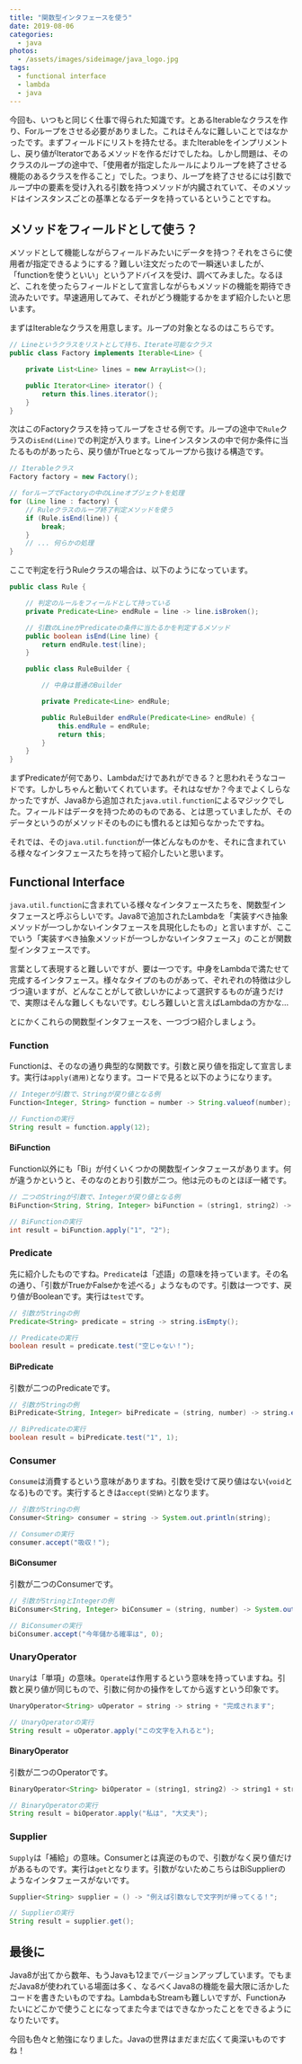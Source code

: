 ```yaml
---
title: "関数型インタフェースを使う"
date: 2019-08-06
categories: 
  - java
photos:
  - /assets/images/sideimage/java_logo.jpg
tags:
  - functional interface
  - lambda
  - java
---
```


今回も、いつもと同じく仕事で得られた知識です。とあるIterableなクラスを作り、Forループをさせる必要がありました。これはそんなに難しいことではなかったです。まずフィールドにリストを持たせる。またIterableをインプリメントし、戻り値がIteratorであるメソッドを作るだけでしたね。しかし問題は、そのクラスのループの途中で、「使用者が指定したルールによりループを終了させる機能のあるクラスを作ること」でした。つまり、ループを終了させるには引数でループ中の要素を受け入れる引数を持つメソッドが内臓されていて、そのメソッドはインスタンスごとの基準となるデータを持っているということですね。

## メソッドをフィールドとして使う？

メソッドとして機能しながらフィールドみたいにデータを持つ？それをさらに使用者が指定できるようにする？難しい注文だったので一瞬迷いましたが、「functionを使うといい」というアドバイスを受け、調べてみました。なるほど、これを使ったらフィールドとして宣言しながらもメソッドの機能を期待でき流みたいです。早速適用してみて、それがどう機能するかをまず紹介したいと思います。

まずはIterableなクラスを用意します。ループの対象となるのはこちらです。

```java
// Lineというクラスをリストとして持ち、Iterate可能なクラス
public class Factory implements Iterable<Line> {

    private List<Line> lines = new ArrayList<>();

    public Iterator<Line> iterator() {
        return this.lines.iterator();
    }
}
```

次はこのFactoryクラスを持ってループをさせる例です。ループの途中で`Rule`クラスの`isEnd(Line)`での判定が入ります。Lineインスタンスの中で何か条件に当たるものがあったら、戻り値がTrueとなってループから抜ける構造です。

```java
// Iterableクラス
Factory factory = new Factory();

// forループでFactoryの中のLineオブジェクトを処理
for (Line line : factory) {
    // Ruleクラスのループ終了判定メソッドを使う
    if (Rule.isEnd(line)) {
        break;
    }
    // ... 何らかの処理
}
```

ここで判定を行うRuleクラスの場合は、以下のようになっています。

```java
public class Rule {

    // 判定のルールをフィールドとして持っている
    private Predicate<Line> endRule = line -> line.isBroken();

    // 引数のLineがPredicateの条件に当たるかを判定するメソッド
    public boolean isEnd(Line line) {
        return endRule.test(line);
    }

    public class RuleBuilder {

        // 中身は普通のBuilder

        private Predicate<Line> endRule;

        public RuleBuilder endRule(Predicate<Line> endRule) {
            this.endRule = endRule;
            return this;
        }
    }
}
```

まずPredicateが何であり、Lambdaだけであれができる？と思われそうなコードです。しかしちゃんと動いてくれています。それはなぜか？今までよくしらなかったですが、Java8から追加された`java.util.function`によるマジックでした。フィールドはデータを持つためのものである、とは思っていましたが、そのデータというのがメソッドそのものにも慣れるとは知らなかったですね。

それでは、その`java.util.function`が一体どんなものかを、それに含まれている様々なインタフェースたちを持って紹介したいと思います。

## Functional Interface

`java.util.function`に含まれている様々なインタフェースたちを、関数型インタフェースと呼ぶらしいです。Java8で追加されたLambdaを「実装すべき抽象メソッドが一つしかないインタフェースを具現化したもの」と言いますが、ここでいう「実装すべき抽象メソッドが一つしかないインタフェース」のことが関数型インタフェースです。

言葉として表現すると難しいですが、要は一つです。中身をLambdaで満たせて完成するインタフェース。様々なタイプのものがあって、ぞれぞれの特徴は少しづつ違いますが、どんなことがして欲しいかによって選択するものが違うだけで、実際はそんな難しくもないです。むしろ難しいと言えばLambdaの方かな…

とにかくこれらの関数型インタフェースを、一つづつ紹介しましょう。

### Function

Functionは、そのなの通り典型的な関数です。引数と戻り値を指定して宣言します。実行は`apply(適用)`となります。コードで見ると以下のようになります。

```java
// Integerが引数で、Stringが戻り値となる例
Function<Integer, String> function = number -> String.valueof(number);

// Functionの実行
String result = function.apply(12);
```

#### BiFunction

Function以外にも「Bi」が付くいくつかの関数型インタフェースがあります。何が違うかというと、そのなのとおり引数が二つ。他は元のものとほぼ一緒です。

```java
// 二つのStringが引数で、Integerが戻り値となる例
BiFunction<String, String, Integer> biFunction = (string1, string2) -> Integer.parseInt(string1) + Integer.parseInt(string2);

// BiFunctionの実行
int result = biFunction.apply("1", "2");
```

### Predicate

先に紹介したものですね。`Predicate`は「述語」の意味を持っています。その名の通り、「引数がTrueかFalseかを述べる」ようなものです。引数は一つです、戻り値がBooleanです。実行は`test`です。

```java
// 引数がStringの例
Predicate<String> predicate = string -> string.isEmpty();

// Predicateの実行
boolean result = predicate.test("空じゃない！");
```

#### BiPredicate

引数が二つのPredicateです。

```java
// 引数がStringの例
BiPredicate<String, Integer> biPredicate = (string, number) -> string.equals(Integer.toString(number));

// BiPredicateの実行
boolean result = biPredicate.test("1", 1);
```

### Consumer

`Consume`は消費するという意味がありますね。引数を受けて戻り値はない(`void`となる)ものです。実行するときは`accept(受納)`となります。

```java
// 引数がStringの例
Consumer<String> consumer = string -> System.out.println(string);

// Consumerの実行
consumer.accept("吸収！");
```

#### BiConsumer

引数が二つのConsumerです。

```java
// 引数がStringとIntegerの例
BiConsumer<String, Integer> biConsumer = (string, number) -> System.out.println(string + "：" + number);

// BiConsumerの実行
biConsumer.accept("今年儲かる確率は", 0);
```

### UnaryOperator

`Unary`は「単項」の意味。`Operate`は作用するという意味を持っていますね。引数と戻り値が同じもので、引数に何かの操作をしてから返すという印象です。

```java
UnaryOperator<String> uOperator = string -> string + "完成されます";

// UnaryOperatorの実行
String result = uOperator.apply("この文字を入れると");
```

#### BinaryOperator

引数が二つのOperatorです。

```java
BinaryOperator<String> biOperator = (string1, string2) -> string1 + string2 + "ではないです";

// BinaryOperatorの実行
String result = biOperator.apply("私は", "大丈夫");
```

### Supplier

`Supply`は「補給」の意味。Consumerとは真逆のもので、引数がなく戻り値だけがあるものです。実行は`get`となります。引数がないためこちらはBiSupplierのようなインタフェースがないです。

```java
Supplier<String> supplier = () -> "例えば引数なしで文字列が帰ってくる！";

// Supplierの実行
String result = supplier.get();
```

## 最後に

Java8が出てから数年、もうJavaも12までバージョンアップしています。でもまだJava8が使われている場面は多く、なるべくJava8の機能を最大限に活かしたコードを書きたいものですね。LambdaもStreamも難しいですが、Functionみたいにどこかで使うことになってまた今まではできなかったことをできるようになりたいです。

今回も色々と勉強になりました。Javaの世界はまだまだ広くて奥深いものですね！

